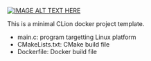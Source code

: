 [![IMAGE ALT TEXT HERE](https://img.youtube.com/vi/6hW__cjXQLo/0.jpg)](https://www.youtube.com/watch?v=6hW__cjXQLo)

This is a minimal CLion docker project template.
- main.c: program targetting Linux platform
- CMakeLists.txt: CMake build file
- Dockerfile: Docker build file
